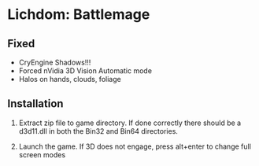 Lichdom: Battlemage
===================

Fixed
-----
- CryEngine Shadows!!!
- Forced nVidia 3D Vision Automatic mode
- Halos on hands, clouds, foliage

Installation
------------
1. Extract zip file to game directory. If done correctly there should be a
   d3d11.dll in both the Bin32 and Bin64 directories.

2. Launch the game. If 3D does not engage, press alt+enter to change full screen modes
